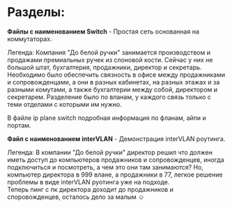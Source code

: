 # Разделы:  
**Файлы с наименованием Switch** - Простая сеть основанная на коммутаторах.  
  
Легенда:
Компания "До белой ручки" занимается производством и продажами премиальных ручек из слоновой кости. Сейчас у них не большой штат, бухгалтерия, продажники, директор и секретарь. Необходимо было обеспечить связность в офисе между продажниками и cопровожденцами, а они в разных кабинетах, на разных этажах и за разными комутами, а также бухгалтерии между собой, директором и секретарем. Разделение было по вланам, у каждого связь только с теми отделами с которыми им нужно.  
  
В файле ip plane switch подробная информация по фланам, айпи и портам.  
  
**Файл с наименованием interVLAN** - Демонcтрация interVLAN роутинга.  

Легенда: В компании "До белой ручки" директор решил что должен иметь доступ до компьютеров продажников и сопровожденцев, иногда подключиться и посмотреть, а чем это они там занимаются? Но, компьютер директора в 999 влане, а продажники в 77, легкое решение проблемы в виде interVLAN руотинга уже на подходе.  
  Теперь пинг с пк директора доходит до продажников и споровожденцев, осталось дело за малым ☺
